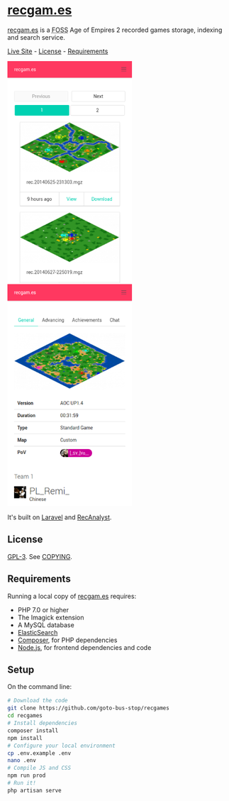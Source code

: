 # [recgam.es][]

[recgam.es][] is a <abbr title="Free and Open Source Software">FOSS</abbr>
Age of Empires 2 recorded games storage, indexing and search service.

[Live Site][recgam.es] - [License][] - [Requirements][]

<p>
  <img alt="listing" src="./.github/screenshots/listing.png" style="max-height: 500px">
  <img alt="general" src="./.github/screenshots/general.png" style="max-height: 500px">
</p>

It's built on [Laravel][] and [RecAnalyst][].

## License

[GPL-3][]. See [COPYING][].

## Requirements

Running a local copy of [recgam.es][] requires:

 - PHP 7.0 or higher
 - The Imagick extension
 - A MySQL database
 - [ElasticSearch][]
 - [Composer][], for PHP dependencies
 - [Node.js][], for frontend dependencies and code

## Setup

On the command line:

```sh
# Download the code
git clone https://github.com/goto-bus-stop/recgames
cd recgames
# Install dependencies
composer install
npm install
# Configure your local environment
cp .env.example .env
nano .env
# Compile JS and CSS
npm run prod
# Run it!
php artisan serve
```

[License]: #license
[Requirements]: #requirements
[COPYING]: ./COPYING

[recgam.es]: https://recgam.es
[Laravel]: https://laravel.com
[ElasticSearch]: https://www.elastic.co/products/elasticsearch
[RecAnalyst]: https://github.com/goto-bus-stop/recanalyst
[Composer]: https://getcomposer.org
[Node.js]: https://nodejs.org
[GPL-3]: https://www.tldrlegal.com/l/gpl-3.0
